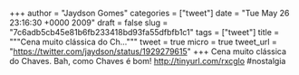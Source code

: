 
+++
author = "Jaydson Gomes"
categories = ["tweet"]
date = "Tue May 26 23:16:30 +0000 2009"
draft = false
slug = "7c6adb5cb45e81b6fb233418bd93fa55dfbfb1c1"
tags = ["tweet"]
title = """Cena muito clássica do Ch..."""
tweet = true
micro = true
tweet_url = "https://twitter.com/jaydson/status/1929279615"
+++
Cena muito clássica do Chaves. Bah, como Chaves é bom! http://tinyurl.com/rxcglo  #nostalgia
